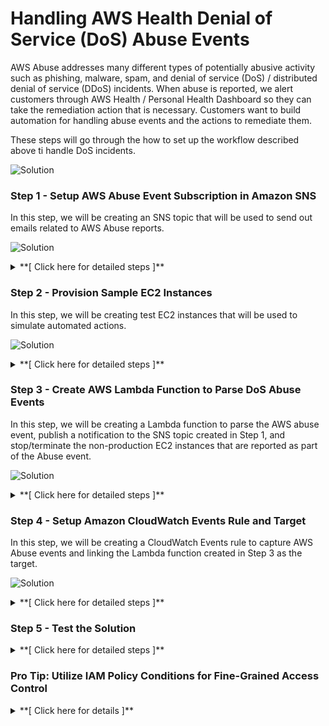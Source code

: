 # Handling AWS Health Denial of Service (DoS) Abuse Events

AWS Abuse addresses many different types of potentially abusive activity such as phishing, malware, spam, and denial of service (DoS) / distributed denial of service (DDoS) incidents. When abuse is reported, we alert customers through AWS Health / Personal Health Dashboard so they can take the remediation action that is necessary. Customers want to build automation for handling abuse events and the actions to remediate them.

These steps will go through the how to set up the workflow described above ti handle DoS incidents.

![Solution](images/Solution.png)

### Step 1 - Setup AWS Abuse Event Subscription in Amazon SNS

In this step, we will be creating an SNS topic that will be used to send out emails related to AWS Abuse reports.

![Solution](images/Step_1_Sol.png)

<details>
<summary>**[ Click here for detailed steps ]**</summary>
<p>
	
1. From the AWS Management Console, navigate to the **N. Virginia** (us-east-1) region.
1. Navigate to the SNS console by clicking on the **Services** drop-down, typing **SNS** in the search bar, and pressing Enter.
    
    ![Open SNS console](images/Step_1_1.png)
    
1. Select **Create topic**.
1. Enter a **Topic name**. Example: `aws_health_abuse_report_sns_reinvent`
1. Enter a **Display name**. Example: *abuse\_sns*
1. Click on **Create topic**.

    ![Create SNS topic](images/Step_1_6.png)

1. Click on **Creation subscription**.
1. Click on the **Protocol** drop-down and select **SMS**. You can select other protocols, such as HTTPS, and setup webhooks to forward Abuse notifications to systems used within your organization such as Slack, Jira, PagerDuty, etc.
1. Enter a mobile number where you would like to receive SMSes about AWS Health Abuse events. Example: *1-206-555-0100*

    <!--Note that SMS will be sent only for **US-based mobile numbers**. If you do not have one, please create an SNS subscription to your email ID.-->
    
1. Click on **Create subscription**.

</p>
</details>

### Step 2 - Provision Sample EC2 Instances

In this step, we will be creating test EC2 instances that will be used to simulate automated actions.

![Solution](images/Step_2_Sol.png)

<details>
<summary>**[ Click here for detailed steps ]**</summary>
<p>
	
1. From the AWS Management Console, navigate to the **N. Virginia** (us-east-1) region.
1. Navigate to the EC2 console by clicking on the **Services** drop-down, typing **EC2** in the search bar, and pressing Enter.
1. Create 2 new EC2 instances with any configuration.
2. Set below tags:
 * Instance 1: Key=`Stage`; Value=`Dev`, signifying a non-Production EC2 instance.
 * Instance 2: Key=`Stage`; Value=`Prod`, signifying a Production EC2 instance.

</p>
</details>

### Step 3 - Create AWS Lambda Function to Parse DoS Abuse Events

In this step, we will be creating a Lambda function to parse the AWS abuse event, publish a notification to the SNS topic created in Step 1, and stop/terminate the non-production EC2 instances that are reported as part of the Abuse event.

![Solution](images/Step_3_Sol.png)

<details>
<summary>**[ Click here for detailed steps ]**</summary>
<p>

1. Navigate to the AWS Lambda console by clicking on the **Services** drop-down, typing **Lambda** in the search bar, and pressing Enter.
1. In the **Navigation** pane, click on **Functions**.
1. Click on **Create function**.
1. Let the selection remain on **Author from scratch**.
1. Enter a **Name** for the Lambda function. Example: *aws\_health\_dos\_abuse\_report\_handler\_lambda\_reinvent*
1. In the **Runtime** drop-down, select **Node.js 8.10**.
1. In the **Role** drop-down, select **Create a custom role**.

    ![Create Lambda function](images/Step_2_Lambda_Create.png)
    
1. In the **IAM role** drop-down, select **Create a new IAM role**.
1. In the **Role name** text box, type *aws\_health\_dos\_lambda\_role\_reinvent*
2. Click on **View Policy Document**.
3. Click on **Edit**.
1. Paste below policy. Be sure to replace <mark>\<\<aws\_accoun\_id\>\></mark> with your AWS account ID and <mark>\<\<SNS\_topic\_name\>\></mark> with the topic name you created as part of Step 1.

    ```
	{
		"Version": "2012-10-17",
	    "Statement": [
	        {
	            "Action": [
	                "logs:CreateLogGroup",
	                "logs:CreateLogStream",
	                "logs:PutLogEvents"
	            ],
	            "Resource": "arn:aws:logs:*:*:*",
	            "Effect": "Allow",
	            "Sid": "AllowLambdaPermissionsToLogInCloudWatchLogs"
	        },
	        {
	            "Action": [
	                "sns:Publish"
	            ],
	            "Resource": "arn:aws:sns:us-east-1:<<aws_account_id>>:<<SNS_topic_name>>",
	            "Effect": "Allow",
	            "Sid": "AllowLambdaPermissionsToPublishSNS"
	        },
	        {
	            "Action": [
	                "ec2:DescribeInstances",
					   "ec2:TerminateInstances",
					   "ec2:StopInstances"
	            ],
	            "Resource": "*",
	            "Effect": "Allow",
	            "Sid": "AllowLambdaPermissionsToDescribeStopTerminateEC2"
	        }
	    ]
	}
   ```
1. Click on **Allow**.
2. Click on **Create function**.
3. Paste below code into the Lambda function.

    ```
	// Sample Lambda Function to stop/terminate non-Prod EC2 instances that are
	// reported as part of a Denial of Service AWS Health event. Also send
	// notifications to an SNS topic.
	var AWS = require('aws-sdk');
	var _ = require('lodash');
	var sns = new AWS.SNS();
	
	// define configuration
	const snsTopic = process.env.SNSARN;
	const tagKey = process.env.EC2_STAGE_TAG_KEY;
	const tagValue = process.env.EC2_PROD_STAGE_TAG_VALUE;
	const action = process.env.EC2_ACTION;
	const dryRun = process.env.DRY_RUN;
	
	function setupClient(region) {
	    // set the region for the sdk
	    AWS.config.update({ region: region });
	    //create the ec2 client
	    return new AWS.EC2();
	}
	
	function getParams(instances, dryRun) {
	    // setup parameters
	    var instancesParams = {
	        InstanceIds: instances,
	        DryRun: false
	    };
	    // enable DryRun if set in environment variables
	    if (dryRun == 'true') {
	        instancesParams.DryRun = true;
	        console.log()
	    }
	    return instancesParams
	}
	
	// Main function which gets AWS Health data from CloudWatch event
	exports.handler = (event, context, callback) => {
	
	    // function to handle ec2 API response
	    function handleResponse(err, data) {
	        if (err) {
	            // an error occurred
	            if (err.code == 'DryRunOperation') {
	                console.log(instances, region, err.message);
	                callback(null, awsHealthSuccessMessage);
	            }
	            else {
	                console.log(instances, region, err, err.stack);
	                throw err;
	            }
	
	        }
	        else {
	            // successful response
	            console.log(`Instance ${action}: `, instances, region);
	
	            snsPublishParams = {
	                Message: `Instance ${action} invoked on Non-Prod EC2 instance(s) part of DoS event.`,
	                Subject: eventName,
	                TopicArn: snsTopic
	            };
	            sns.publish(snsPublishParams, function(err, data) {
	                if (err) {
	                    const snsPublishErrorMessage = `Error publishing confirmation of automation action taken on the EC2 instance(s) to SNS`;
	                    console.log(snsPublishErrorMessage, err);
	                }
	                else {
	                    const snsPublishSuccessMessage = `Successfully actioned the EC2 instance(s) and published to SNS topic.`;
	                    console.log(snsPublishSuccessMessage, data);
	                }
	            });
	
	            //return success
	            callback(null, awsHealthSuccessMessage);
	        }
	    }
	
	    //extract details from CloudWatch event
	    var healthMessage = event.detail.eventDescription[0].latestDescription + ' Non-Prod EC2 instances part of DoS report will be attempted to be stopped/terminated. For more details, please see https://phd.aws.amazon.com/phd/home?region=us-east-1#/dashboard/open-issues';
	    var eventName = event.detail.eventTypeCode;
	    var affectedEntities = event.detail.affectedEntities;
	    var region = 'us-east-1'; // Setting to us-east-1 for demo. Region will have to be determined based on the region of each instance.
	
	    const awsHealthSuccessMessage = `Successfully parsed details from AWS Health event ${eventName}, and executed automated action.`;
	
	    //prepare message for SNS to publish
	    var snsPublishParams = {
	        Message: healthMessage,
	        Subject: eventName,
	        TopicArn: snsTopic
	    };
	    sns.publish(snsPublishParams, function(err, data) {
	        if (err) {
	            const snsPublishErrorMessage = `Error publishing AWS Health event to SNS`;
	            console.log(snsPublishErrorMessage, err);
	        }
	        else {
	            const snsPublishSuccessMessage = `Successfully actioned EC2 instances, and published to SNS topic.`;
	            console.log(snsPublishSuccessMessage, data);
	        }
	    });
	
	    // Get a list of all the EC2 instances reported as part of the event.
	    var instances = [];
	    for (var i = 0; i < affectedEntities.length; i++) {
	        if (affectedEntities[i].entityValue.split(":")[2] === "ec2") {
	            // Check if the entity is an EC2 instance.
	            var instanceArn = affectedEntities[i].entityValue;
	            // Extract the ID from ARN.
	            instances.push(instanceArn.split("/")[instanceArn.split("/").length - 1]);
	        }
	    }
	
	    if (instances.length > 0) {
	        //there are some instances to take action on
	
	        //create an ec2 api client in the event's region
	        var ec2 = setupClient(region);
	
	        // setup parameters
	        var instancesParams = getParams(instances, dryRun);
	
	        // DecsribeInstances that are associated with this event.
	        ec2.describeInstances(instancesParams, function(err, data) {
	            if (err) {
	                console.log("Error", err.stack);
	            }
	            else {
	                //console.log("Success", JSON.stringify(data));
	                var allInstancesDescribed = _.map(data.Reservations, function(reservation) { return reservation.Instances; });
	                allInstancesDescribed = _.flatten(allInstancesDescribed);
	                //console.log("allInstancesDescribed", JSON.stringify(allInstancesDescribed));
	
	                // Filter the list of instances described to select only those 
	                // instances that have Stage!=Prod key:value pair.
	                var nonProdInstances = _.filter(allInstancesDescribed, function(instance) {
	                    var tags = _.map(instance.Tags, function(tag) { return tag; });
	                    for (var j = 0; j < tags.length; j++) {
	                        if ((tags[j].Key == tagKey) && (tags[j].Value == tagValue)) {
	                            //console.log("Prod instance found", instance.InstanceId);
	                            // Exclude prod instances before taking automated action.
	                            return false;
	                        }
	                    }
	                    console.log("Non-Prod instance found", instance.InstanceId);
	                    return true;
	                });
	
	                instances = _.map(nonProdInstances, function(instance) {
	                    return instance.InstanceId;
	                });
	
	                //console.log("Non-Prod instance IDs", instances);
	
	                instancesParams = getParams(instances, dryRun);
	                console.log(`attempting to ${action} the following instances: `, instances);
	                // Call either the Terminate or the Stop API
	                if (action == 'Terminate') ec2.terminateInstances(instancesParams, handleResponse);
	                else ec2.stopInstances(instancesParams, handleResponse);
	            }
	        });
	    }
	    else {
	        console.log('No instances in the event match the required tags, exiting without any action');
	        callback(null, awsHealthSuccessMessage);
	    }
	};
    ```

1. Create following **Environment variable**:
 * Key=`SNSARN`; Value=`<<ARN_of_SNS_Topic>>`
 * Key=`DRY_RUN`; Value=`false`
 * Key=`EC2_ACTION`; Value=`Stop`
 * Key=`EC2_STAGE_TAG_KEY`; Value=`Stage`
 * Key=`EC2_PROD_STAGE_TAG_VALUE`; Value=`Prod`

3. Under **Basic settings**, set **timeout** to `25` sec.
4. Click on **Save** to save changes to the Lambda function.

</p>
</details>

### Step 4 - Setup Amazon CloudWatch Events Rule and Target

In this step, we will be creating a CloudWatch Events rule to capture AWS Abuse events and linking the Lambda function created in Step 3 as the target.

![Solution](images/Step_4_Sol.png)

<details>
<summary>**[ Click here for detailed steps ]**</summary>
<p>

1. Navigate to the Amazon CloudWatch console by clicking on the **Services** drop-down, typing **CloudWatch** in the search bar, and pressing Enter.
2. In the **Navigation** pane, select **Rules**.
3. Click on **Create rule**.
4. Under **Event Pattern Preview**, click on **Edit**.
5. Paste below rule.

    ```
	{
	  "source": [
	    "aws.health"
	  ],
	  "detail-type": [
	    "AWS Health Abuse Event"
	  ],
	  "detail": {
	    "service": [
	      "ABUSE"
	    ],
	    "eventTypeCategory": [
	      "issue"
	    ],
	    "eventTypeCode": [
	      "AWS_ABUSE_DOS_REPORT"
	    ]
	  }
	}
    ```
1. Click on **Save**.
2. Under **Targets**, click on **Add target\***.
3. Select the Lambda function created in Step 2.
4. Click on **Configure details**.
5. 	Enter **Name**. Example: *aws\_health\_dos\_report\_cwe\_rule\_reinvent*
6. Click on **Create rule**.
1. Create another CloudWatch Events rule that will capture capture a mock Health event. Name it *mock\_aws\_health\_dos\_report\_cwe\_rule\_reinvent*

    ```
    {
	  "source": [
	    "awsmock.health"
	  ],
	  "detail-type": [
	    "AWS Health Abuse Event"
	  ],
	  "detail": {
	    "service": [
	      "ABUSE"
	    ],
	    "eventTypeCategory": [
	      "issue"
	    ],
	    "eventTypeCode": [
	      "AWS_ABUSE_DOS_REPORT"
	    ]
	  }
	}
    ```
</p></details>

### Step 5 - Test the Solution
<details>
<summary>**[ Click here for detailed steps ]**</summary><p>

**Consider below options to test:**

<details>
<summary>**Option 1:** Test by triggering mock CloudWatch event through **AWS CLI**</summary><p>

**Prerequisite:** You need to have the **AWS CLI** installed. Installation instructions can be found [here](https://docs.aws.amazon.com/cli/latest/userguide/installing.html).

1. Create a file named *mockpayload.json* with below contents. Be sure to replace <mark>\<\<aws\_accoun\_id\>\></mark> with your AWS account ID and <mark>\<\<Instance\_ID\>\></mark> with the ID of the instances you created as part of Step 2.

    ```
    [
	    {
	        "DetailType": "AWS Health Abuse Event",
	        "Source": "awsmock.health",
	        "Time": "2018-11-26T10:00:00Z",
	        "Resources": [
	            "arn:aws:ec2:us-east-1:<<aws_account_id>>:instance/<<Instance_ID_1>>",
	            "arn:aws:ec2:us-east-1:<<aws_account_id>>:instance/<<Instance_ID_2>>"
	        ],
	        "Detail": "{\"eventArn\": \"arn:aws:health:global::event/AWS_ABUSE_DOS_REPORT_3223324344_3243_234_34_34\",\"service\": \"ABUSE\",\"eventTypeCode\": \"AWS_ABUSE_DOS_REPORT\",\"eventTypeCategory\": \"issue\",\"startTime\": \"Mon, 26 Nov 2018 10:00:00 GMT\",\"eventDescription\": [{\"language\": \"en_US\",\"latestDescription\": \"Denial of Service (DOS) attack has been reported to have been caused by AWS resources in your account.\"}],\"affectedEntities\": [{\"entityValue\": \"arn:aws:ec2:us-east-1:<<aws_account_id>>:instance/<<Instance_ID_1>>\"},{\"entityValue\": \"arn:aws:ec2:us-east-1:<<aws_account_id>>:instance/<<Instance_ID_2>>\"}]}"
		}
	]
    ```
1. Run the following command in your terminal.
    
    `aws events put-events --entries file://mockpayload.json --region us-east-1`
    
</p></details>

<details>
<summary>**Option 2:** Test using Lambda Test feature</summary><p>

1. Navigate to the Lambda console by clicking on the **Services** drop-down, typing **Lambda** in the search bar, and pressing Enter.
2. Click on the Lambda function created in Step 3.
3. Click on **Select a test event** drop-down next to the Test button.
4. Select **Create new test event**.
5. Enter **Event name**. Example: *testebs*
6. Paste below input. Be sure to replace <mark>\<\<aws\_accoun\_id\>\></mark> with your AWS account ID and <mark>\<\<Instance\_ID\>\></mark> with the ID of the instances you created as part of Step 2.

    ```
    {
	    "detail-type": "AWS Health Abuse Event",
	    "source": "awsmock.health",
	    "time": "2018-11-26T10:00:00Z",
	    "resources": [
	        "arn:aws:ec2:us-east-1:<<aws_account_id>>:instance/<<Instance_ID_1>>",
	        "arn:aws:ec2:us-east-1:<<aws_account_id>>:instance/<<Instance_ID_2>>"
	    ],
	    "detail": {
	        "eventArn": "arn:aws:health:global::event/AWS_ABUSE_DOS_REPORT_3223324344_3243_234_34_34",
	        "service": "ABUSE",
	        "eventTypeCode": "AWS_ABUSE_DOS_REPORT",
	        "eventTypeCategory": "issue",
	        "startTime": "Mon, 26 Nov 2018 10:00:00 GMT",
	        "eventDescription": [
	            {
	                "language": "en_US",
	                "latestDescription": "Denial of Service (DOS) attack has been reported to have been caused by AWS resources in your account."
	            }
	        ],
	        "affectedEntities": [
	            {
	                "entityValue": "arn:aws:ec2:us-east-1:<<aws_account_id>>:instance/<<Instance_ID_1>>"
	            },
	            {
	                "entityValue": "arn:aws:ec2:us-east-1:<<aws_account_id>>:instance/<<Instance_ID_2>>"
	            }
	        ]
	    }
	}
    ```

1. Click on **Create**.
2. Ensure that *testebs* test event is selected in the drop-down. Click on **Test**.

</p></details>

</p>
</details>

### Pro Tip: Utilize IAM Policy Conditions for Fine-Grained Access Control
<details>
<summary>**[ Click here for details ]**</summary>
<p>

AWS Health supports notifying customers about sensitive events such as those related to Abuse, exposed credentials, compromised accounts, etc. If you have a need to control access to such events, use the IAM fine-grained access control available with AWS Health API / Personal Health Dashboard and CloudWatch Events.

Sample CloudWatch Events policy to deny access to create rules that capture Abuse events:

```
{
    "Version": "2012-10-17",
    "Statement": [
        {
            "Sid": "AllowPutRuleIfSourceIsHealthAndDetailTypeIsAbuseEvent",
            "Effect": "Deny",
            "Action": "events:PutRule",
            "Resource": "*",
            "Condition": {
                "StringEquals": {
                    "events:source": "aws.health",
                    "events:detail-type": "AWS Health Abuse Event"
                }
            }
        }
    ]
}
```

Sample AWS Health policy to allow access to view all events except Abuse events on Health API / Personal Health Dashboard:

```
{
    "Version": "2012-10-17",
    "Statement": [
        {
            "Effect": "Allow",
            "Action": "health:Describe*",
            "Resource": "*"
        },
        {
            "Effect": "Deny",
            "Action": [
                "health:DescribeAffectedEntities",
                "health:DescribeEventDetails"
            ],
            "Resource": "*",
            "Condition": {
                "StringEquals": {
                    "health:service": "ABUSE"
                }
            }
        }
    ]
}
```

</p>
</details>
